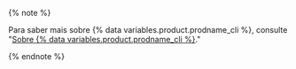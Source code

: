 {% note %}

Para saber mais sobre {% data variables.product.prodname_cli %}, consulte "[Sobre {% data variables.product.prodname_cli %}](/github-cli/github-cli/about-github-cli)."

{% endnote %}
